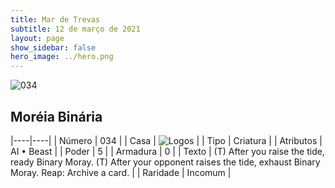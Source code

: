 ```yaml
---
title: Mar de Trevas
subtitle: 12 de março de 2021
layout: page
show_sidebar: false
hero_image: ../hero.png
---
```


![034](https://cdn.keyforgegame.com/media/card_front/pt/496_034_CGG8MC24X4WW_pt.png)

## Moréia Binária

|----|----|
| Número | 034 |
| Casa | ![Logos](https://archonarcana.com/images/thumb/c/ce/Logos.png/22px-Logos.png "Logos") |
| Tipo | Criatura |
| Atributos | AI • Beast |
| Poder | 5 |
| Armadura | 0 |
| Texto | (T) After you raise the tide, ready Binary Moray.  (T) After your opponent raises the tide, exhaust Binary Moray.  Reap: Archive a card. |
| Raridade | Incomum |
